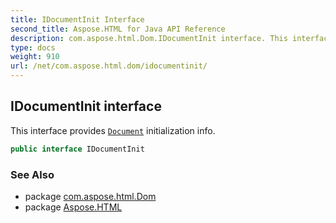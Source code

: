 ```yaml
---
title: IDocumentInit Interface
second_title: Aspose.HTML for Java API Reference
description: com.aspose.html.Dom.IDocumentInit interface. This interface provides Document initialization info
type: docs
weight: 910
url: /net/com.aspose.html.dom/idocumentinit/
---
```

## IDocumentInit interface

This interface provides [`Document`](../document/) initialization info.

```java
public interface IDocumentInit
```

### See Also

* package [com.aspose.html.Dom](../../com.aspose.html.dom/)
* package [Aspose.HTML](../../)

